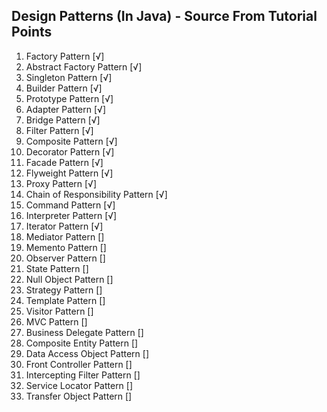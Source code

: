 ## Design Patterns (In Java) - Source From Tutorial Points
1. Factory Pattern [√]
2. Abstract Factory Pattern [√]
3. Singleton Pattern [√]
4. Builder Pattern [√]
5. Prototype Pattern [√]
6. Adapter Pattern [√]
7. Bridge Pattern [√]
8. Filter Pattern [√]
9. Composite Pattern [√]
10. Decorator Pattern [√]
11. Facade Pattern [√]
12. Flyweight Pattern [√]
13. Proxy Pattern [√]
14. Chain of Responsibility Pattern [√]
15. Command Pattern [√]
16. Interpreter Pattern [√]
17. Iterator Pattern [√]
18. Mediator Pattern []
19. Memento Pattern []
20. Observer Pattern []
21. State Pattern []
22. Null Object Pattern []
23. Strategy Pattern []
24. Template Pattern []
25. Visitor Pattern []
26. MVC Pattern []
27. Business Delegate Pattern []
28. Composite Entity Pattern []
29. Data Access Object Pattern []
30. Front Controller Pattern []
31. Intercepting Filter Pattern []
32. Service Locator Pattern []
33. Transfer Object Pattern []
